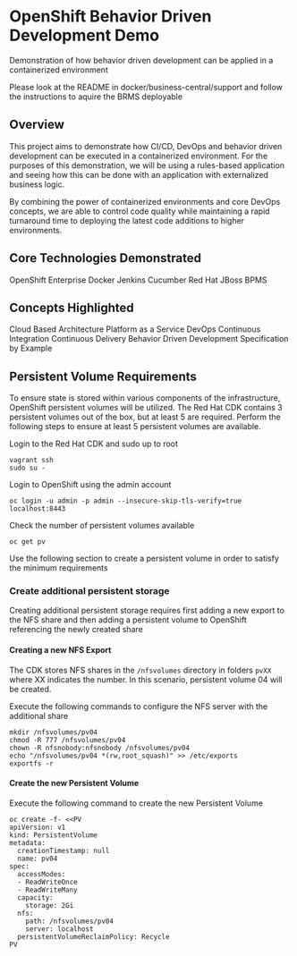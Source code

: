 OpenShift Behavior Driven Development Demo 
==========================================

Demonstration of how behavior driven development can be applied in a containerized environment

Please look at the README in docker/business-central/support and follow the instructions to aquire the BRMS deployable

## Overview

This project aims to demonstrate how CI/CD, DevOps and behavior driven development can be executed in a containerized environment. For the purposes of this demonstration, we will be using a rules-based application and seeing how this can be done with an application with externalized business logic.

By combining the power of containerized environments and core DevOps concepts, we are able to control code quality while maintaining a rapid turnaround time to deploying the latest code additions to higher environments.

## Core Technologies Demonstrated

OpenShift Enterprise
Docker
Jenkins
Cucumber
Red Hat JBoss BPMS


## Concepts Highlighted

Cloud Based Architecture
Platform as a Service
DevOps
Continuous Integration
Continuous Delivery
Behavior Driven Development
Specification by Example


## Persistent Volume Requirements

To ensure state is stored within various components of the infrastructure, OpenShift persistent volumes will be utilized. The Red Hat CDK contains 3 persistent volumes out of the box, but at least 5 are required. Perform the following steps to ensure at least 5 persistent volumes are available.

Login to the Red Hat CDK and sudo up to root

```
vagrant ssh
sudo su -
```
 
Login to OpenShift using the admin account

    oc login -u admin -p admin --insecure-skip-tls-verify=true localhost:8443

Check the number of persistent volumes available

    oc get pv
    
Use the following section to create a persistent volume in order to satisfy the minimum requirements

### Create additional persistent storage

Creating additional persistent storage requires first adding a new export to the NFS share and then adding a persistent volume to OpenShift referencing the newly created share

#### Creating a new NFS Export

The CDK stores NFS shares in the `/nfsvolumes` directory in folders `pvXX` where XX indicates the number. In this scenario, persistent volume 04 will be created.

Execute the following commands to configure the NFS server with the additional share

```
mkdir /nfsvolumes/pv04
chmod -R 777 /nfsvolumes/pv04
chown -R nfsnobody:nfsnobody /nfsvolumes/pv04
echo "/nfsvolumes/pv04 *(rw,root_squash)" >> /etc/exports
exportfs -r
```

#### Create the new Persistent Volume

Execute the following command to create the new Persistent Volume

```
oc create -f- <<PV
apiVersion: v1
kind: PersistentVolume
metadata:
  creationTimestamp: null
  name: pv04
spec:
  accessModes:
  - ReadWriteOnce
  - ReadWriteMany
  capacity:
    storage: 2Gi
  nfs:
    path: /nfsvolumes/pv04
    server: localhost
  persistentVolumeReclaimPolicy: Recycle
PV
```
